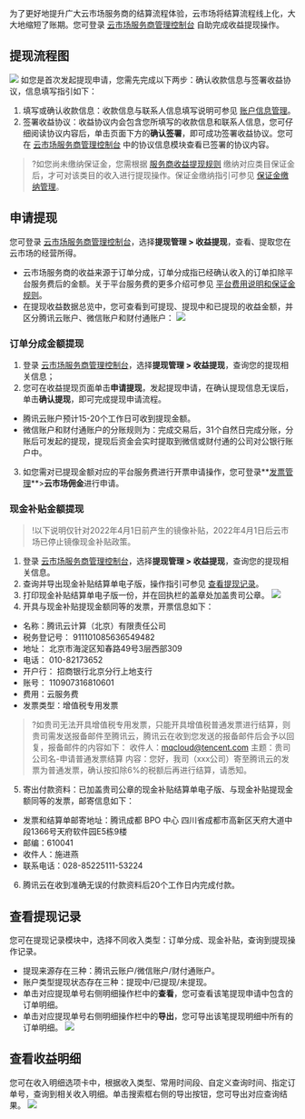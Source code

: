 为了更好地提升广大云市场服务商的结算流程体验，云市场将结算流程线上化，大大地缩短了账期。您可登录 [云市场服务商管理控制台](https://console.cloud.tencent.com/serviceprovider/balance/extract) 自助完成收益提现操作。

## 提现流程图
![](https://qcloudimg.tencent-cloud.cn/raw/8784beabe2a4b0f8eb1a1a6fa8599bf3.png)
如您是首次发起提现申请，您需先完成以下两步：确认收款信息与签署收益协议，信息填写指引如下：
1. 填写或确认收款信息：收款信息与联系人信息填写说明可参见 [账户信息管理](https://cloud.tencent.com/document/product/306/20482)。
2. 签署收益协议：收益协议内会包含您所填写的收款信息和联系人信息，您可仔细阅读协议内容后，单击页面下方的**确认签署**，即可成功签署收益协议。您可在 [云市场服务商管理控制台](https://console.cloud.tencent.com/serviceprovider/info) 中的协议信息模块查看已签署的协议内容。

> ?如您尚未缴纳保证金，您需根据 [服务商收益提现规则](https://cloud.tencent.com/document/product/306/30136) 缴纳对应类目保证金后，才可对该类目的收入进行提现操作。保证金缴纳指引可参见 [保证金缴纳管理](https://cloud.tencent.com/document/product/306/37682)。

## 申请提现

您可登录 [云市场服务商管理控制台](https://console.cloud.tencent.com/serviceprovider/deposits)，选择**提现管理 > 收益提现**，查看、提取您在云市场的经营所得。

- 云市场服务商的收益来源于订单分成，订单分成指已经确认收入的订单扣除平台服务费后的金额。关于平台服务费的更多介绍可参见 [平台费用说明和保证金规则](https://cloud.tencent.com/document/product/306/10017)。
- 在提现收益数据总览中，您可查看到可提现、提现中和已提现的收益金额，并区分腾讯云账户、微信账户和财付通账户：
![](https://qcloudimg.tencent-cloud.cn/raw/94bdc55cffd58b29db548cbd500f6ab2.png)

### 订单分成金额提现

1. 登录 [云市场服务商管理控制台](https://console.cloud.tencent.com/serviceprovider/deposits)，选择**提现管理 > 收益提现**，查询您的提现相关信息；
2. 您可在收益提现页面单击**申请提现**，发起提现申请，在确认提现信息无误后，单击**确认提现**，即可完成提现申请流程。
 - 腾讯云账户预计15-20个工作日可收到提现金额。
 - 微信账户和财付通账户的分账规则为：完成交易后，31个自然日完成分账，分账后可发起的提现，提现后资金会实时提取到微信或财付通的公司对公银行账户中。
3. 如您需对已提现金额对应的平台服务费进行开票申请操作，您可登录**[发票管理](https://console.cloud.tencent.com/expense/invoice)**>**云市场佣金**进行申请。

### 现金补贴金额提现
>!以下说明仅针对2022年4月1日前产生的镜像补贴，2022年4月1日后云市场已停止镜像现金补贴政策。

1. 登录 [云市场服务商管理控制台](https://console.cloud.tencent.com/serviceprovider/deposits)，选择**提现管理 > 收益提现**，查询您的提现相关信息。
2. 查询并导出现金补贴结算单电子版，操作指引可参见 [查看提现记录](https://cloud.tencent.com/document/product/306/37683#.E6.9F.A5.E7.9C.8B.E6.8F.90.E7.8E.B0.E8.AE.B0.E5.BD.95)。
3. 打印现金补贴结算单电子版一份，并在回执栏的盖章处加盖贵司公章。
![](https://main.qcloudimg.com/raw/4d18b4ba16d7e0e6bd4fdd20822d04cf.jpg)
4. 开具与现金补贴提现金额同等的发票，开票信息如下：
 - 名称：腾讯云计算（北京）有限责任公司
 - 税务登记号： 911101085636549482 
 - 地址： 北京市海淀区知春路49号3层西部309 
 - 电话： 010-82173652 
 - 开户行： 招商银行北京分行上地支行 
 - 账号： 110907316810601 
 - 费用：云服务费
 - 发票类型：增值税专用发票 
>?如贵司无法开具增值税专用发票，只能开具增值税普通发票进行结算，则贵司需发送报备邮件至腾讯云，腾讯云在收到您发送的报备邮件后会予以回复，报备邮件的内容如下：
收件人：mqcloud@tencent.com
主题：贵司公司名-申请普通发票结算
 内容：您好，我司（xxx公司）寄至腾讯云的发票为普通发票，确认按扣除6%的税额后再进行结算，请悉知。
5. 寄出付款资料：已加盖贵司公章的现金补贴结算单电子版、与现金补贴提现金额同等的发票，邮寄信息如下：
 - 发票和结算单邮寄地址：腾讯成都 BPO 中心  四川省成都市高新区天府大道中段1366号天府软件园E5栋9楼 
 - 邮编：610041 
 - 收件人：施进燕 
 - 联系电话：028-85225111-53224 
6. 腾讯云在收到准确无误的付款资料后20个工作日内完成付款。


## 查看提现记录

您可在提现记录模块中，选择不同收入类型：订单分成、现金补贴，查询到提现操作记录。
- 提现来源存在三种：腾讯云账户/微信账户/财付通账户。
- 账户类型提现状态存在三种：提现中/已提现/未提现。
- 单击对应提现单号右侧明细操作栏中的**查看**，您可查看该笔提现申请中包含的订单明细。
- 单击对应提现单号右侧明细操作栏中的**导出**，您可导出该笔提现明细中所有的订单明细。
 ![](https://qcloudimg.tencent-cloud.cn/raw/ce86751e2e73912af935d557d30f740e.png)

## 查看收益明细
您可在收入明细选项卡中，根据收入类型、常用时间段、自定义查询时间、指定订单号，查询到相关收入明细。单击搜索框右侧的导出按钮，您可导出对应查询结果。
![](https://qcloudimg.tencent-cloud.cn/raw/b6be88ea87b52207fcc7f1aaaa1744ca.png)

